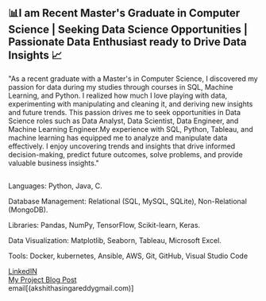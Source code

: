 ## 📊I am Recent Master's Graduate in Computer Science | Seeking Data Science Opportunities | Passionate Data Enthusiast ready to Drive Data Insights 📈

"As a recent graduate with a Master's in Computer Science, I discovered my passion for data during my studies through courses in SQL, Machine Learning, and Python. I realized how much I love playing with data, experimenting with manipulating and cleaning it, and deriving new insights and future trends. This passion drives me to seek opportunities in Data Science roles such as Data Analyst, Data Scientist, Data Engineer, and Machine Learning Engineer.My experience with SQL, Python, Tableau, and machine learning has equipped me to analyze and manipulate data effectively. I enjoy uncovering trends and insights that drive informed decision-making, predict future outcomes, solve problems, and provide valuable business insights."

##
Languages: Python, Java, C.

Database Management: Relational (SQL, MySQL, SQLite), Non-Relational (MongoDB).

Libraries: Pandas, NumPy, TensorFlow, Scikit-learn, Keras.

Data Visualization: Matplotlib, Seaborn, Tableau, Microsoft Excel.

Tools: Docker, kubernetes, Ansible, AWS, Git, GitHub, Visual Studio Code

[LinkedIN](www.linkedin.com/in/akshitha-s-reddy)     
[My Project Blog Post](https://akshithasingareddy.wixsite.com/2022/blog)  
email[(akshithasingareddygmail.com)]


